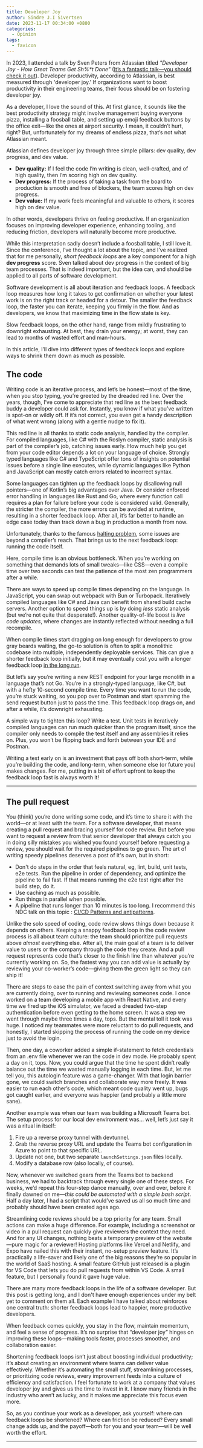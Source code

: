 ```yaml
---
title: Developer Joy
author: Sindre J.I Sivertsen
date: 2023-11-17 00:34:00 +0800
categories:
  - Opinion
tags:
  - favicon
---
```


In 2023, I attended a talk by Sven Peters from Atlassian titled _"Developer Joy - How Great Teams Get Sh%\*t Done"_ ([It’s a fantastic talk—you should check it out](https://www.youtube.com/watch?v=0wEmyhp6zK4)). 
Developer productivity, according to Atlassian, is best measured through 'developer joy.'
If organizations want to boost productivity in their engineering teams, their focus should be on fostering developer joy.

As a developer, I love the sound of this. At first glance, it sounds like the best productivity strategy might involve management buying everyone pizza, installing a foosball table, and setting up emoji feedback buttons by the office exit—like the ones at airport security. I mean, it couldn’t hurt, right? But, unfortunately for my dreams of endless pizza, that’s not what Atlassian meant.

Atlassian defines developer joy through three simple pillars: dev quality, dev progress, and dev value.
- **Dev quality:** If I feel the code I’m writing is clean, well-crafted, and of high quality, then I’m scoring high on dev quality.
- **Dev progress:** If the process of taking a task from the board to production is smooth and free of blockers, the team scores high on dev progress.
- **Dev value:** If my work feels meaningful and valuable to others, it scores high on dev value.

In other words, developers thrive on feeling productive. If an organization focuses on improving developer experience, enhancing tooling, and reducing friction, developers will naturally become more productive.

While this interpretation sadly doesn’t include a foosball table, I still love it. Since the conference, I’ve thought a lot about the topic, and I’ve realized that for me personally, _short feedback loops_ are a key component for a high **dev progress** score. Sven talked about dev progress in the context of big team processes. That is indeed important, but the idea can, and should be applied to all parts of software development.

Software development is all about iteration and feedback loops. A feedback loop measures how long it takes to get confirmation on whether your latest work is on the right track or headed for a detour. The smaller the feedback loop, the faster you can iterate, keeping you firmly in the flow. And as developers, we know that maximizing time in the flow state is key.

Slow feedback loops, on the other hand, range from mildly frustrating to downright exhausting. At best, they drain your energy; at worst, they can lead to months of wasted effort and man-hours.

In this article, I’ll dive into different types of feedback loops and explore ways to shrink them down as much as possible.

## The code

Writing code is an iterative process, and let’s be honest—most of the time, when you stop typing, you’re greeted by the dreaded red line. Over the years, though, I’ve come to appreciate that red line as the best feedback buddy a developer could ask for. Instantly, you know if what you’ve written is spot-on or wildly off. If it’s not correct, you even get a handy description of what went wrong (along with a gentle nudge to fix it).

This red line is all thanks to static code analysis, handled by the compiler. For compiled languages, like C# with the Roslyn compiler, static analysis is part of the compiler’s job, catching issues early. How much help you get from your code editor depends a lot on your language of choice. Strongly typed languages like C# and TypeScript offer tons of insights on potential issues before a single line executes, while dynamic languages like Python and JavaScript can mostly catch errors related to incorrect syntax.

Some languages can tighten up the feedback loops by disallowing null pointers—one of Kotlin’s big advantages over Java. Or consider enforced error handling in languages like Rust and Go, where every function call requires a plan for failure before your code is considered valid. Generally, the stricter the compiler, the more errors can be avoided at runtime, resulting in a shorter feedback loop. After all, it’s far better to handle an edge case today than track down a bug in production a month from now.

Unfortunately, thanks to the famous [halting problem](https://brilliant.org/wiki/halting-problem/), some issues are beyond a compiler’s reach. That brings us to the next feedback loop: running the code itself.

Here, compile time is an obvious bottleneck. When you’re working on something that demands lots of small tweaks—like CSS—even a compile time over two seconds can test the patience of the most zen programmers after a while.

There are ways to speed up compile times depending on the language. In JavaScript, you can swap out webpack with Bun or Turbopack. Iteratively compiled languages like C# and Java can benefit from shared build cache servers. Another option to speed things up is by doing _less_ static analysis (but we’re not quite that desperate!). Another quality-of-life boost is _live code updates_, where changes are instantly reflected without needing a full recompile.

When compile times start dragging on long enough for developers to grow gray beards waiting, the go-to solution is often to split a monolithic codebase into multiple, independently deployable services. This can give a shorter feedback loop initially, but it may eventually cost you with a longer feedback loop [in the long run](https://www.youtube.com/watch?v=LcJKxPXYudE).

But let’s say you’re writing a new REST endpoint for your large monolith in a language that’s not Go. You’re in a strongly-typed language, like C#, but with a hefty 10-second compile time. Every time you want to run the code, you’re stuck waiting, so you pop over to Postman and start spamming the send request button just to pass the time. This feedback loop drags on, and after a while, it’s downright exhausting.

A simple way to tighten this loop? Write a test. Unit tests in iteratively compiled languages can run much quicker than the program itself, since the compiler only needs to compile the test itself and any assemblies it relies on. Plus, you won’t be flipping back and forth between your IDE and Postman.

Writing a test early on is an investment that pays off both short-term, while you’re building the code, and long-term, when someone else (or future you) makes changes. For me, putting in a bit of effort upfront to keep the feedback loop fast is always worth it!

---

## The pull request

You (think) you’re done writing some code, and it’s time to share it with the world—or at least with the team. For a software developer, that means creating a pull request and bracing yourself for code review. But before you want to request a review from that senior developer that always catch you in doing silly mistakes you wished you found yourself before requesting a review, you should wait for the required pipelines to go green. The art of writing speedy pipelines deserves a post of it's own, but in short:

- Don't do steps in the order that feels natural, eg, lint, build, unit tests, e2e tests. Run the pipeline in order of dependency, and optimize the pipeline to fail fast. If that means running the e2e test right after the build step, do it.
- Use caching as much as possible.
- Run things in parallel when possible.
- A pipeline that runs longer than 10 minutes is too long.
  I recommend this NDC talk on this topic : [CI/CD Patterns and antipatterns](https://www.youtube.com/watch?v=OonABHdHD2I&t=1214s).

Unlike the solo speed of coding, code review slows things down because it depends on others. Keeping a snappy feedback loop in the code review process is all about team culture: the team should prioritize pull requests above _almost_ everything else. After all, the main goal of a team is to deliver value to users or the company through the code they create. And a pull request represents code that’s closer to the finish line than whatever you’re currently working on. So, the fastest way you can add value is actually by reviewing your co-worker’s code—giving them the green light so they can ship it!

There are steps to ease the pain of context switching away from what you are currently doing, over to running and reviewing someones code. I once worked on a team developing a mobile app with React Native, and every time we fired up the iOS simulator, we faced a dreaded two-step authentication before even getting to the home screen. It was a step we went through maybe three times a day, tops. But the mental toll it took was huge. I noticed my teammates were more reluctant to do pull requests, and honestly, I started skipping the process of running the code on my device just to avoid the login.

Then, one day, a coworker added a simple if-statement to fetch credentials from an .env file whenever we ran the code in dev mode. He probably spent a day on it, tops. Now, you could argue that the time he spent didn’t really balance out the time we wasted manually logging in each time. But, let me tell you, this autologin feature was a game-changer. With that login barrier gone, we could switch branches and collaborate way more freely. It was easier to run each other’s code, which meant code quality went up, bugs got caught earlier, and everyone was happier (and probably a little more sane).

Another example was when our team was building a Microsoft Teams bot. The setup process for our local dev environment was… well, let’s just say it was a ritual in itself:

1. Fire up a reverse proxy tunnel with devtunnel.
2. Grab the reverse proxy URL and update the Teams bot configuration in Azure to point to that specific URL.
3. Update not one, but two separate `launchSettings.json` files locally.
4. Modify a database row (also locally, of course).

Now, whenever we switched gears from the Teams bot to backend business, we had to backtrack through every single one of these steps. For weeks, we’d repeat this four-step dance manually, over and over, before it finally dawned on me—_this could be automated with a simple bash script_. Half a day later, I had a script that would’ve saved us all so much time and probably should have been created ages ago.

Streamlining code reviews should be a top priority for any team. Small actions can make a huge difference. For example, including a screenshot or video in a pull request can quickly give reviewers the context they need. And for any UI changes, nothing beats a temporary preview of the website—pure magic for a reviewer! Hosting platforms like Vercel and Netlify, and Expo have nailed this with their instant, no-setup preview feature. It’s practically a life-saver and likely one of the big reasons they’re so popular in the world of SaaS hosting. A small feature GitHub just released is a plugin for VS Code that lets you do pull requests from within VS Code. A small feature, but I personally found it gave huge value.

There are many more feedback loops in the life of a software developer. But this post is getting long, and I don't have enough experiences under my belt yet to comment on them all.
Each example I have talked about reinforces one central truth: shorter feedback loops lead to happier, more productive developers.

When feedback comes quickly, you stay in the flow, maintain momentum, and feel a sense of progress. It’s no surprise that “developer joy” hinges on improving these loops—making tools faster, processes smoother, and collaboration easier.

Shortening feedback loops isn’t just about boosting individual productivity; it’s about creating an environment where teams can deliver value effectively. Whether it’s automating the small stuff, streamlining processes, or prioritizing code reviews, every improvement feeds into a culture of efficiency and satisfaction. I feel fortunate to work at a company that values developer joy and gives us the time to invest in it. I know many friends in the industry who aren’t as lucky, and it makes me appreciate this focus even more.

So, as you continue your work as a developer, ask yourself: where can feedback loops be shortened? Where can friction be reduced? Every small change adds up, and the payoff—both for you and your team—will be well worth the effort.

---
